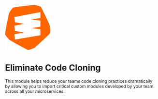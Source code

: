 <img src="assets/gift_wrap_icon.png" alt="orange white logo" width="150"/>

# Eliminate Code Cloning

This module helps reduce your teams code cloning practices dramatically by allowing you to import critical custom modules developed by your team across all your microservices.